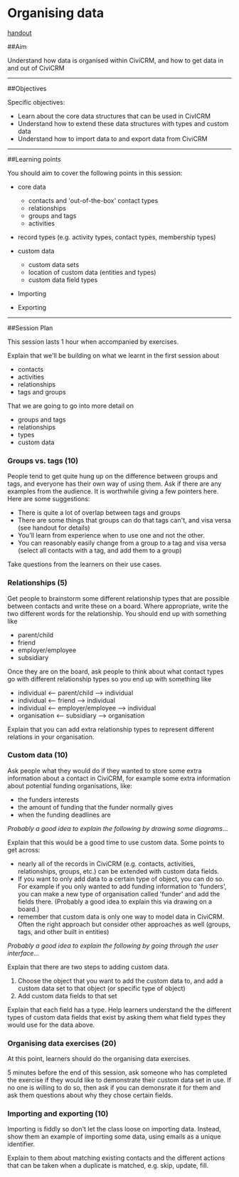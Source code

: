 # Organising data
[handout](../handout/organising-data.md)

##Aim

Understand how data is organised within CiviCRM, and how to get data in and out of CiviCRM

---
##Objectives

Specific objectives:

- Learn about the core data structures that can be used in CivICRM
- Understand how to extend these data structures with types and custom data
- Understand how to import data to and export data from CiviCRM

---
##Learning points

You should aim to cover the following points in this session:

- core data

    - contacts and 'out-of-the-box' contact types
    - relationships
    - groups and tags
    - activities
- record types (e.g. activity types, contact types, membership types)
- custom data

    - custom data sets
    - location of custom data (entities and types)
    - custom data field types
- Importing
- Exporting

---
##Session Plan

This session lasts 1 hour when accompanied by exercises.

Explain that we'll be building on what we learnt in the first session about

- contacts
- activities
- relationships
- tags and groups

That we are going to go into more detail on

- groups and tags
- relationships
- types
- custom data

### Groups vs. tags (10)

People tend to get quite hung up on the difference between groups and tags, and everyone has their own way of using them. Ask if there are any examples from the audience. It is worthwhile giving a few pointers here. Here are some suggestions:

- There is quite a lot of overlap between tags and groups
- There are some things that groups can do that tags can't, and visa versa (see handout for details)
- You'll learn from experience when to use one and not the other.
- You can reasonably easily change from a group to a tag and visa versa (select all contacts with a tag, and add them to a group)

Take questions from the learners on their use cases.

### Relationships (5)

Get people to brainstorm some different relationship types that are possible between contacts and write these on a board. Where appropriate, write the two different words for the relationship. You should end up with something like

- parent/child
- friend
- employer/employee
- subsidiary

Once they are on the board, ask people to think about what contact types go with different relationship types so you end up with something like

- individual <-- parent/child --> individual
- individual <-- friend --> individual
- individual <-- employer/employee --> individual
- organisation <-- subsidiary --> organisation

Explain that you can add extra relationship types to represent different relations in your organisation.

### Custom data (10)

Ask people what they would do if they wanted to store some extra information about a contact in CiviCRM, for example some extra information about potential funding organisations, like:

- the funders interests
- the amount of funding that the funder normally gives
- when the funding deadlines are

*Probably a good idea to explain the following by drawing some diagrams*...

Explain that this would be a good time to use custom data. Some points to get across:

- nearly all of the records in CiviCRM (e.g. contacts, activities, relationships, groups, etc.) can be extended with custom data fields.
- If you want to only add data to a certain type of object, you can do so. For example if you only wanted to add funding information to 'funders', you can make a new type of organisation called 'funder' and add the fields there. (Probably a good idea to explain this via drawing on a board.)
- remember that custom data is only one way to model data in CiviCRM. Often the right approach but consider other approaches as well (groups, tags, and other built in entities)

*Probably a good idea to explain the following by going through the user interface...*

Explain that there are two steps to adding custom data.

1.  Choose the object that you want to add the custom data to, and add a custom data set to that object (or specific type of object)
2.  Add custom data fields to that set

Explain that each field has a type. Help learners understand the the different types of custom data fields that exist by asking them what field types they would use for the data above.

### Organising data exercises (20)

At this point, learners should do the organising data exercises.

5 minutes before the end of this session, ask someone who has completed the exercise if they would like to demonstrate their custom data set in use. If no one is willing to do so, then ask if you can demonsrate it for them and ask them questions about why they chose certain fields.

### Importing and exporting (10)

Importing is fiddly so don't let the class loose on importing data. Instead, show them an example of importing some data, using emails as a unique identifier.

Explain to them about matching existing contacts and the different actions that can be taken when a duplicate is matched, e.g. skip, update, fill.
